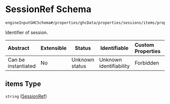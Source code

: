 # SessionRef Schema

```txt
engineInputGHCSchema#/properties/ghcData/properties/sessions/items/properties/sessionRelations/properties/previousTo/items
```

Identifier of session.


| Abstract            | Extensible | Status         | Identifiable            | Custom Properties | Additional Properties | Access Restrictions | Defined In                                                         |
| :------------------ | ---------- | -------------- | ----------------------- | :---------------- | --------------------- | ------------------- | ------------------------------------------------------------------ |
| Can be instantiated | No         | Unknown status | Unknown identifiability | Forbidden         | Allowed               | none                | [ghc.schema.json\*](../out/ghc.schema.json "open original schema") |

## items Type

`string` ([SessionRef](ghc-properties-ghcdata-properties-sessions-session-properties-sessionrelations-properties-previousto-sessionref.md))
